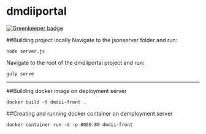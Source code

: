 # dmdiiportal

[![Greenkeeper badge](https://badges.greenkeeper.io/dmc-uilabs/dmdiiportal.svg)](https://greenkeeper.io/)

##Building project locally
Navigate to the jsonserver folder and run:

    node server.js

Navigate to the root of the dmdiiportal project and run:

    gulp serve
    
**************

 




##Building docker image on deployment server

    docker build -t dmdii-front .

##Creating and running docker container on demployment server

    docker container run -d -p 8080:80 dmdii-front